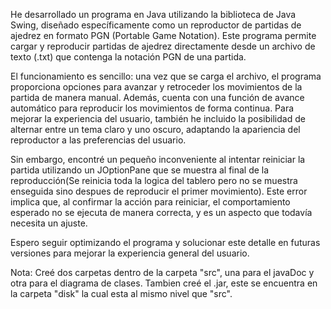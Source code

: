 He desarrollado un programa en Java utilizando la biblioteca de Java Swing, diseñado específicamente 
como un reproductor de partidas de ajedrez en formato PGN (Portable Game Notation). 
Este programa permite cargar y reproducir partidas de ajedrez directamente desde un archivo de texto (.txt) 
que contenga la notación PGN de una partida.

El funcionamiento es sencillo: una vez que se carga el archivo, el programa proporciona opciones para avanzar
y retroceder los movimientos de la partida de manera manual. Además, cuenta con una función de avance automático
para reproducir los movimientos de forma continua. Para mejorar la experiencia del usuario, también he incluido 
la posibilidad de alternar entre un tema claro y uno oscuro, adaptando la apariencia del reproductor a las 
preferencias del usuario.

Sin embargo, encontré un pequeño inconveniente al intentar reiniciar la partida utilizando un JOptionPane que se 
muestra al final de la reproducción(Se reinicia toda la logica del tablero pero no se muestra enseguida sino 
despues de reproducir el primer movimiento). Este error implica que, al confirmar la acción para reiniciar, 
el comportamiento esperado no se ejecuta de manera correcta, y es un aspecto que todavía necesita un ajuste.

Espero seguir optimizando el programa y solucionar este detalle en futuras versiones para 
mejorar la experiencia general del usuario.

Nota: 
Creé dos carpetas dentro de la carpeta "src", una para el javaDoc y otra para el diagrama de clases. 
Tambien creé el .jar, este se encuentra en la carpeta "disk" la cual esta al mismo nivel que "src".

